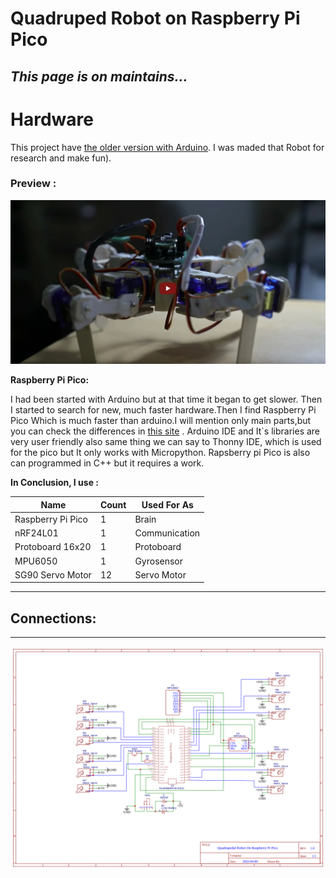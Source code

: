 # Quadruped Robot on Raspberry Pi Pico
## *This page is on maintains...*
#
# **Hardware**
This project have [the older version with Arduino](https://github.com/KozhaAkhmet/Quadruped_On_Arduino). I was maded that Robot for research and make fun).

### Preview :
[![asd](Pictures/Screenshot%20from%202022-03-12%2020-25-41.png)](https://www.youtube.com/watch?v=42VeJgC9H7w)


**Raspberry Pi Pico:**

I had been started with Arduino but at that time it began to get slower. Then I started to search for new, much faster hardware.Then I find Raspberry Pi Pico Which is much faster than arduino.I will mention only main parts,but you can check the differences in [this site](https://robu.in/raspberry-pi-pico-vs-arduino-which-to-choose/) . Arduino IDE and It`s libraries are very user friendly also same thing we can say to Thonny IDE, which is used for the pico but It only works with Micropython. Rapsberry pi Pico is also can programmed in C++ but it requires a work.

**In Conclusion, I use :**

| Name                   | Count       |  Used For As  |
| -----------            | ----------- | ------------  |
| Raspberry Pi Pico      | 1           | Brain         |
| nRF24L01               | 1           | Communication |
| Protoboard 16x20       | 1           | Protoboard    |
| MPU6050                | 1           | Gyrosensor    |
| SG90 Servo Motor       | 12          | Servo Motor   |
___

##  **Connections**:
---


![Connection Diagram](Pictures/Schematic_Quadruped%20On%20Pico_2022-04-13.png)

